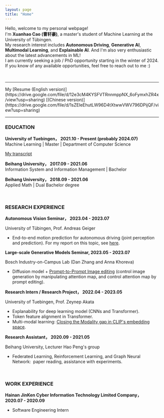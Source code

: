 ```yaml
---
layout: page
title: "Home"
---
```


Hello, welcome to my personal webpage!  
I'm **Xuanhao Cao (曹轩豪)**, a master's student of Machine Learning at the University of Tübingen.  
My research interest includes **Autonomous Driving**, **Generative AI**, **Multimodal Learning**, and **Explainable AI**.  And I'm also very enthusiastic about the latest advancements in ML!  
I am currently seeking a job / PhD opportunity starting in the winter of 2024. If you know of any available opportunities, feel free to reach out to me :)

<br/>
<hr/>
My [Resume (English version)](https://drive.google.com/file/d/12e3cM4KYSFVTRnnmppNX_6oFymxhZR4x/view?usp=sharing) [(Chinese version)](https://drive.google.com/file/d/1sZEIeEhutLW96D4tXtwwVWV796DPijQF/view?usp=sharing)
<hr/>

### **EDUCATION**
**University of Tuebingen，      2021.10 - Present (probably 2024.07)**    
Machine Learning | Master | Department of Computer Science 

[My transcript](https://drive.google.com/file/d/1itEO9-OsGxaYeD6jyT55OqULXkOcTDdp/view?usp=sharing)

**Beihang University，      2017.09 - 2021.06**    
Information System and Information Management | Bachelor


**Beihang University，      2018.09 - 2021.06**    
Applied Math | Dual Bachelor degree


<br/>

### **RESEARCH EXPERIENCE**
**Autonomous Vision Seminar，    2023.04 - 2023.07**

University of Tübingen, Prof. Andreas Geiger
* End-to-end motion prediction for autonomous driving (joint perception and prediction).
For my report on this topic, see [here](https://drive.google.com/drive/folders/1K-JNJF6FgVsd3EubLFi3wqdkptTT-ivh?usp=sharing).


**Large-scale Generative Models Seminar,     2023.05 - 2023.07**

Bosch Industry-on-Campus Lab (Dan Zhang and Anna Khoreva)    
* Diffusion model + [Prompt-to-Prompt Image editing](https://drive.google.com/drive/folders/1fzzvJc_NLh_815zi6sPWqF87SZJbUtIB?usp=sharing) (control image generation by manipulating attention map, and control attention map by prompt editing).

**Research Intern / Research Project，    2022.04 - 2023.05**

University of Tuebingen, Prof. Zeynep Akata      
* Explanability for deep learning model (CNNs and Transformer). 
* Token feature alignment in Transformer. 
* Multi-modal learning: [Closing the Modality gap in CLIP's embedding space](https://drive.google.com/drive/folders/1FuC75xdNdOJNAXL1pXv5WpZLyI17FsiK?usp=sharing).

**Research Assistant，    2020.09 - 2021.05**

Beihang University, Lecturer Hao Peng's group    
* Federated Learning, Reinforcement Learning, and Graph Neural Network:  paper reading, assistance with experiments.

<br/>

### **WORK EXPERIENCE**
**Hainan JinKen Cyber Information Technology Limited Company，       2020.07 - 2020.09** <br/>
* Software Engineering Intern



